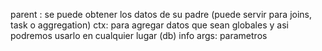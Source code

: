 parent : se puede obtener los datos de su padre (puede servir para joins, task o aggregation)
ctx: para agregar datos que sean globales y asi podremos usarlo en cualquier lugar (db)
info
args: parametros